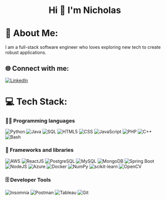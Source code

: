 <h1 align="center">Hi 👋 I'm Nicholas</h1>

# 💫 About Me:
I am a full-stack software engineer who loves exploring new tech to create robust applications.

## 🌐 Connect with me:
[![LinkedIn](https://img.shields.io/badge/LinkedIn-%230077B5.svg?logo=linkedin&logoColor=white)](https://www.linkedin.com/in/nicholaslimarsha)

# 💻 Tech Stack:
### 👨‍💻 Programming languages

  ![Python](https://img.shields.io/badge/python-%233776AB.svg?style=for-the-badge&logo=python&logoColor=white) 
  ![Java](https://img.shields.io/badge/java-%23ED8B00.svg?style=for-the-badge&logo=java&logoColor=white) 
  ![SQL](https://img.shields.io/badge/sql-%2307405e.svg?style=for-the-badge&logo=postgresql&logoColor=white) 
  ![HTML5](https://img.shields.io/badge/html5-%23E34F26.svg?style=for-the-badge&logo=html5&logoColor=white) 
  ![CSS](https://img.shields.io/badge/css-%231572B6.svg?style=for-the-badge&logo=css3&logoColor=white) 
  ![JavaScript](https://img.shields.io/badge/javascript-%23323330.svg?style=for-the-badge&logo=javascript&logoColor=%23F7DF1E) 
  ![PHP](https://img.shields.io/badge/PHP-777BB4.svg?logo=php&logoColor=white)
  ![C++](https://img.shields.io/badge/-C++-blue?logo=cplusplus) 
  ![Bash](https://img.shields.io/badge/Bash-121011.svg?logo=gnu-bash&logoColor=white)

### 🧰 Frameworks and libraries
  ![AWS](https://img.shields.io/badge/AWS-%23232F3E.svg?style=for-the-badge&logo=amazon-aws&logoColor=white) 
  ![ReactJS](https://img.shields.io/badge/react-%2320232a.svg?style=for-the-badge&logo=react&logoColor=%2361DAFB) 
  ![PostgreSQL](https://img.shields.io/badge/PostgreSQL-316192?style=for-the-badge&logo=postgresql&logoColor=white)
  ![MySQL](https://img.shields.io/badge/MySQL-00f.svg?logo=mysql&logoColor=white)
  ![MongoDB](https://img.shields.io/badge/MongoDB-4ea94b.svg?logo=mongodb&logoColor=white)
  ![Spring Boot](https://img.shields.io/badge/Spring_Boot-F2F4F9?style=for-the-badge&logo=spring-boot) 
  ![NodeJS](https://img.shields.io/badge/node.js-6DA55F?style=for-the-badge&logo=node.js&logoColor=white) 
  ![Azure](https://img.shields.io/badge/Microsoft_Azure-0078D4?style=for-the-badge&logo=microsoft-azure&logoColor=white) 
  ![Docker](https://img.shields.io/badge/docker-%230db7ed.svg?style=for-the-badge&logo=docker&logoColor=white) 
  ![NumPy](https://img.shields.io/badge/Numpy-013243.svg?logo=numpy&logoColor=white)
  ![scikit-learn](https://img.shields.io/badge/scikit%20learn-F7931E?style=for-the-badge&logo=scikit-learn&logoColor=white)
  ![OpenCV](https://img.shields.io/badge/OpenCV-27338e?style=for-the-badge&logo=OpenCV&logoColor=white)

### 🗄️ Developer Tools
  ![Insomnia](https://img.shields.io/badge/Insomnia-5849be?style=for-the-badge&logo=Insomnia&logoColor=white)
  ![Postman](https://img.shields.io/badge/Postman-FF6C37?style=for-the-badge&logo=postman&logoColor=white) 
  ![Tableau](https://img.shields.io/badge/Tableau-E97627?style=for-the-badge&logo=Tableau&logoColor=white) 
  ![Git](https://img.shields.io/badge/git-%23F05033.svg?style=for-the-badge&logo=git&logoColor=white)
